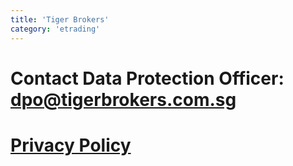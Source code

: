 ```yaml
---
title: 'Tiger Brokers'
category: 'etrading'
---
```


# Contact Data Protection Officer:  dpo@tigerbrokers.com.sg

# [Privacy Policy](https://www.tigerbrokers.com.sg/agreement/sgpolicy?skin=2&_casValidated=true)
